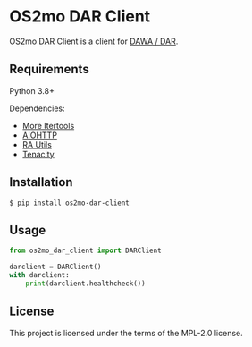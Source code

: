 <!--
SPDX-FileCopyrightText: 2021 Magenta ApS <https://magenta.dk>
SPDX-License-Identifier: MPL-2.0
-->

# OS2mo DAR Client

OS2mo DAR Client is a client for [DAWA / DAR](https://dawadocs.dataforsyningen.dk/).

## Requirements

Python 3.8+

Dependencies:

* <a href="https://more-itertools.readthedocs.io/" class="external-link" target="_blank">More Itertools</a>
* <a href="https://docs.aiohttp.org/en/stable/" class="external-link" target="_blank">AIOHTTP</a>
* <a href="https://rammearkitektur.docs.magenta.dk/ra-utils/index.html" class="external-link" target="_blank">RA Utils</a>
* <a href="https://tenacity.readthedocs.io/" class="external-link" target="_blank">Tenacity</a>


## Installation

```console
$ pip install os2mo-dar-client
```

## Usage
```Python
from os2mo_dar_client import DARClient

darclient = DARClient()
with darclient:
    print(darclient.healthcheck())
```

## License

This project is licensed under the terms of the MPL-2.0 license.
